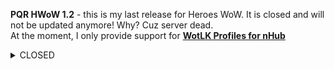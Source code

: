 **PQR HWoW 1.2** - this is my last release for Heroes WoW. It is closed and will not be updated anymore! Why? Cuz server dead. 
<br>
At the moment, I only provide support for **[WotLK Profiles for nHub](https://github.com/darhanger/WotLK_Profiles_for_nHub)**
<details>
  <summary>CLOSED</summary>

# [Donate/Help US](https://github.com/darhanger/PQR-HWoW/wiki/Donate)

# [Download Clean WoW 3.3.5a client with ruRu/enGB/enUS](https://github.com/darhanger/PQR-HWoW/wiki/Clean-World-of-Warcraft:-Wrath-of-the-Lich-King-%5BruRU---enGB---enUS%5D-3.3.5a-(12340))- language package.

# Profile Status & [ChangeLog](https://github.com/darhanger/PQR-HWoW/wiki/ChangeLog)
Support Status Meanings 
<br>
+ ✅ - **BEST - use multispec rotattion for max DPS**
+ ✔️ - works well, but not as I would like)
+ ⁉️ - currently unknown or in development;

## [Death Knight](https://github.com/darhanger/PQR-HWoW/wiki/List-of-Profiles#death-knight)
+ DPS - ✅
+ Tank - ✅
***
## [Druid](https://github.com/darhanger/PQR-HWoW/wiki/List-of-Profiles#druid)
+ DPS Balance - ✅
+ DPS Feral - ✅
+ Tank - ✅
+ Heal - ✅
***
## [Hunter](https://github.com/darhanger/PQR-HWoW/wiki/List-of-Profiles#hunter)
+ DPS - ✅
***
## [Mage](https://github.com/darhanger/PQR-HWoW/wiki/List-of-Profiles#mage)
+ DPS Multi - ✅
***
## [Paladin](https://github.com/darhanger/PQR-HWoW/wiki/List-of-Profiles#paladin)
+ DPS - ✅
+ Tank - ✅
+ Heal - ✅
***
## [Priest](https://github.com/darhanger/PQR-HWoW/wiki/List-of-Profiles#priest)
+ DPS - ✅
+ Heal Holly - ✅
***
## [Rogue](https://github.com/darhanger/PQR-HWoW/wiki/List-of-Profiles#rogue)
+ DPS - ✅
***
## [Shaman](https://github.com/darhanger/PQR-HWoW/wiki/List-of-Profiles#shaman)
+ DPS Ench - ✅ 
+ DPS Elem - ✅
+ Heal - ✅
***
## [Warlock](https://github.com/darhanger/PQR-HWoW/wiki/List-of-Profiles#warlock)
- DPS - ✅
***
## [Warrior](https://github.com/darhanger/PQR-HWoW/wiki/List-of-Profiles#warrior)
+ DPS - ✅
+ Tank - ✅
</details>
